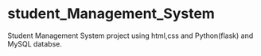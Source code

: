 # student_Management_System
Student Management System project using html,css and Python(flask) and MySQL databse. 
